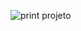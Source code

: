 
![print projeto](https://github.com/HendrikDutra/Projeto-Alura/assets/124252118/072df6f8-adfa-46d3-a864-83392e889618)
